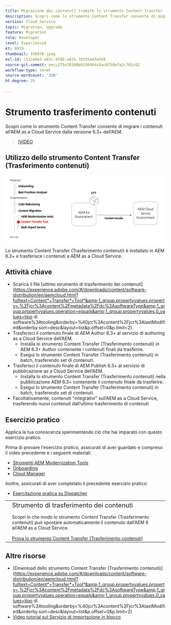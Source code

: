 ```yaml
---
title: Migrazione dei contenuti tramite lo strumento Content Transfer (Trasferimento contenuti)
description: Scopri come lo strumento Content Transfer consente di migrare i contenuti dall’AEM 6 a AEM as a Cloud Service.
version: Cloud Service
topic: Migration, Upgrade
feature: Migration
role: Developer
level: Experienced
kt: 8919
thumbnail: 336970.jpeg
exl-id: c51ce8e3-e83c-4f8b-a835-70335ed3a5b9
source-git-commit: eecc275e38390b9330464c8ac0750efa2c702c82
workflow-type: tm+mt
source-wordcount: '359'
ht-degree: 2%

---
```



# Strumento trasferimento contenuti

Scopri come lo strumento Content Transfer consente di migrare i contenuti all’AEM as a Cloud Service dalla versione 6.3+ dell’AEM.

>[!VIDEO](https://video.tv.adobe.com/v/336970?quality=12&learn=on)

## Utilizzo dello strumento Content Transfer (Trasferimento contenuti)

![Ciclo di vita dello strumento Content Transfer](../assets/content-transfer-tool.png)

Lo strumento Content Transfer (Trasferimento contenuti) è installato in AEM 6.3+ e trasferisce i contenuti a AEM as a Cloud Service.

## Attività chiave

+ Scarica il file [ultimo strumento di trasferimento dei contenuti](https://experience.adobe.com/#/downloads/content/software-distribution/en/aemcloud.html?fulltext=Content*+Transfer*+Tool*&amp;1_group.propertyvalues.property=.%2Fjcr%3Acontent%2Fmetadata%2Fdc%3AsoftwareType&amp;1_group.propertyvalues.operation=equals&amp;1_group.propertyvalues.0_values=tipo di software%3Atooling&amp;orderby=%40jcr%3Acontent%2Fjcr%3AlastModified&amp;orderby.sort=desc&amp;layout=list&amp;p.offset=0&amp;p.limit=2).
+ Trasferisci il contenuto finale di AEM Author 6.3+ al servizio di authoring as a Cloud Service dell’AEM.
   + Installa lo strumento Content Transfer (Trasferimento contenuti) in AEM 6.3+ Author contenente i contenuti finali da trasferire.
   + Esegui lo strumento Content Transfer (Trasferimento contenuti) in batch, trasferendo set di contenuti.
+ Trasferisci il contenuto finale di AEM Publish 6.3+ al servizio di pubblicazione as a Cloud Service dell’AEM.
   + Installa lo strumento Content Transfer (Trasferimento contenuti) nella pubblicazione AEM 6.3+ contenente il contenuto finale da trasferire.
   + Esegui lo strumento Content Transfer (Trasferimento contenuti) in batch, trasferendo set di contenuti.
+ Facoltativamente, contenuti &quot;integrativi&quot; sull’AEM as a Cloud Service, trasferendo nuovi contenuti dall’ultimo trasferimento di contenuti

## Esercizio pratico

Applica la tua conoscenza sperimentando ciò che hai imparato con questo esercizio pratico.

Prima di provare l&#39;esercizio pratico, assicurati di aver guardato e compreso il video precedente e i seguenti materiali:

+ [Strumenti AEM Modernization Tools](../aem-modernization-tools.md)
+ [Onboarding](../onboarding.md)
+ [Cloud Manager](../cloud-manager.md)

Inoltre, assicurati di aver completato il precedente esercizio pratico:

+ [Esercitazione pratica su Dispatcher](../dispatcher.md#hands-on-exercise)

<table style="border-width:0">
    <tr>
        <td style="width:150px">
            <a  rel="noreferrer"
                target="_blank"
                href="https://github.com/adobe/aem-cloud-engineering-video-series-exercises/tree/session6-transfercontent#cloud-acceleration-bootcamp---session-6-content"><img alt="Esercitazione pratica archivio GitHub" src="../assets/github.png"/>
            </a>        
        </td>
        <td style="width:100%;margin-bottom:1rem;">
            <div style="font-size:1.25rem;font-weight:400;">Strumento di trasferimento dei contenuti</div>
            <p style="margin:1rem 0">
                Scopri in che modo lo strumento Content Transfer (Trasferimento contenuti) può spostare automaticamente il contenuto dall’AEM 6 all’AEM as a Cloud Service.
            </p>
            <a  rel="noreferrer"
                target="_blank"
                href="https://github.com/adobe/aem-cloud-engineering-video-series-exercises/tree/session6-transfercontent#cloud-acceleration-bootcamp---session-6-content" class="spectrum-Button spectrum-Button--primary spectrum-Button--sizeM">
                <span class="spectrum-Button-label has-no-wrap has-text-weight-bold">Prova lo strumento Content Transfer (Trasferimento contenuti)</span>
            </a>
        </td>
    </tr>
</table>

## Altre risorse

+ [Download dello strumento Content Transfer (Trasferimento contenuti)](https://experience.adobe.com/#/downloads/content/software-distribution/en/aemcloud.html?fulltext=Content*+Transfer*+Tool*&amp;1_group.propertyvalues.property=.%2Fjcr%3Acontent%2Fmetadata%2Fdc%3AsoftwareType&amp;1_group.propertyvalues.operation=equals&amp;1_group.propertyvalues.0_values=tipo di software%3Atooling&amp;orderby=%40jcr%3Acontent%2Fjcr%3AlastModified&amp;orderby.sort=desc&amp;layout=list&amp;p.offset=0&amp;p.limit=2)
+ [Video tutorial sul Servizio di importazione in blocco](https://experienceleague.adobe.com/docs/experience-manager-learn/cloud-service/migration/bulk-import.html)

